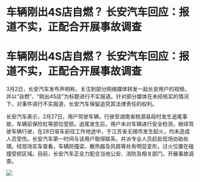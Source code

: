 # 车辆刚出4S店自燃？ 长安汽车回应：报道不实，正配合开展事故调查

# 车辆刚出4S店自燃？ 长安汽车回应：报道不实，正配合开展事故调查

3月2日，长安汽车发布声明称，关注到部分网络媒体转发一起长安用户的视频，并以“自燃”、“刚出4S店”为标题进行不实报道。针对部分媒体在未经核实的情况下，对事件进行不实报道，长安汽车保留追究其法律责任的权利。

长安汽车表示，2月27日，用户驾驶车辆，行驶至湖南省桃源县段时发生追尾事故，车辆前保险杠等部位受损。追尾发生后，用户未对车辆进行安全检测，继续驾驶车辆行驶，在28日驱车前往工作地途中，于江苏省无锡市发生起火，均未造成人员受伤。长安汽车第一时间与该用户取得联系，并派专业人员赶赴现场协助处理。经现场实车查看，车辆防撞梁、散热器及风扇等处有明显变形，过火位置在碰撞受损区域。目前，长安汽车正全力配合当地公安、消防及相关部门，开展事故调查。

![](https://inews.gtimg.com/om_bt/ODvRmb8uoJk7F3JW7cC6kZb1p40RYt4toyJAHaueHBYaYAA/1000)

